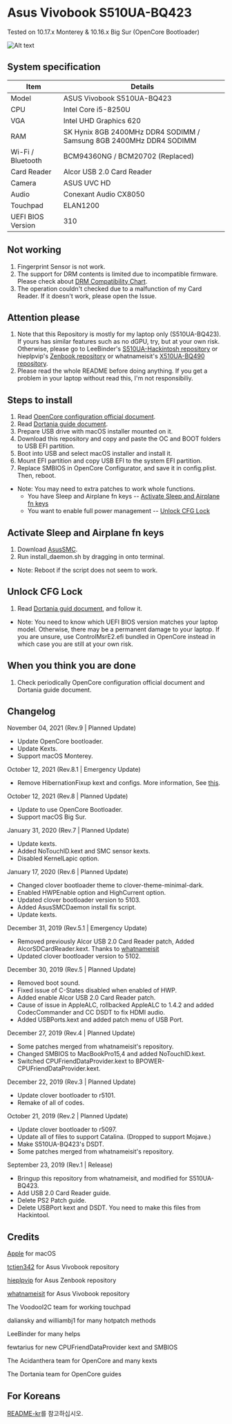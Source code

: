 # Asus Vivobook S510UA-BQ423

Tested on 10.17.x Monterey & 10.16.x Big Sur (OpenCore Bootloader)

![Alt text](https://ivanov-audio.com/wp-content/uploads/2014/01/Hackintosh-Featured-Image.png)

## System specification

| Item | Details |
| - | - |
| Model | ASUS Vivobook S510UA-BQ423 |
| CPU | Intel Core i5-8250U |
| VGA | Intel UHD Graphics 620 |
| RAM | SK Hynix 8GB 2400MHz DDR4 SODIMM / Samsung 8GB 2400MHz DDR4 SODIMM |
| Wi-Fi / Bluetooth | BCM94360NG / BCM20702 (Replaced) |
| Card Reader | Alcor USB 2.0 Card Reader |
| Camera | ASUS UVC HD |
| Audio | Conexant Audio CX8050 |
| Touchpad | ELAN1200 |
| UEFI BIOS Version | 310 |

## Not working

1. Fingerprint Sensor is not work.
2. The support for DRM contents is limited due to incompatible firmware. Please check about [DRM Compatibility Chart](https://github.com/acidanthera/WhateverGreen/blob/master/Manual/FAQ.Chart.md).
3. The operation couldn't checked due to a malfunction of my Card Reader. If it doesn't work, please open the Issue.

## Attention please

1. Note that this Repository is mostly for my laptop only (S510UA-BQ423). If yours has similar features such as no dGPU, try, but at your own risk. Otherwise, please go to LeeBinder's [S510UA-Hackintosh repository](https://github.com/LeeBinder/Asus-Vivobook-S510UA-Hackintosh) or hieplpvip's [Zenbook repository](https://github.com/hieplpvip/ASUS-ZENBOOK-HACKINTOSH) or whatnameisit's [X510UA-BQ490 repository](https://github.com/whatnameisit/Asus-Vivobook-X510UA-BQ490-Hackintosh).
2. Please read the whole README before doing anything. If you get a problem in your laptop without read this, I'm not responsibiliy.

## Steps to install

1. Read [OpenCore configuration official document](https://github.com/acidanthera/OpenCorePkg/blob/master/Docs/Configuration.pdf).
2. Read [Dortania guide document](https://dortania.github.io/getting-started/).
3. Prepare USB drive with macOS installer mounted on it.
4. Download this repository and copy and paste the OC and BOOT folders to USB EFI partition.
5. Boot into USB and select macOS installer and install it.
6. Mount EFI partition and copy USB EFI to the system EFI partition.
7. Replace SMBIOS in OpenCore Configurator, and save it in config.plist. Then, reboot.
- Note: You may need to extra patches to work whole functions.
   - You have Sleep and Airplane fn keys -- [Activate Sleep and Airplane fn keys](#activate-sleep-and-airplane-fn-keys)
   - You want to enable full power management -- [Unlock CFG Lock](#unlock-cfg-lock)

## Activate Sleep and Airplane fn keys

1. Download [AsusSMC](https://github.com/hieplpvip/AsusSMC/releases).
2. Run install_daemon.sh by dragging in onto terminal.
- Note: Reboot if the script does not seem to work.

## Unlock CFG Lock

1. Read [Dortania guid document](https://dortania.github.io/OpenCore-Post-Install/misc/msr-lock.html), and follow it.
- Note: You need to know which UEFI BIOS version matches your laptop model. Otherwise, there may be a permanent damage to your laptop. If you are unsure, use ControlMsrE2.efi bundled in OpenCore instead in which case you are still at your own risk.

## When you think you are done
 
1. Check periodically OpenCore configuration official document and Dortania guide document.

## Changelog

November 04, 2021 (Rev.9 | Planned Update)
- Update OpenCore bootloader.
- Update Kexts.
- Support macOS Monterey.

October 12, 2021 (Rev.8.1 | Emergency Update)
- Remove HibernationFixup kext and configs. More information, See [this](https://github.com/hieplpvip/AsusSMC/issues/103).

October 12, 2021 (Rev.8 | Planned Update)
- Update to use OpenCore Bootloader.
- Support macOS Big Sur.

January 31, 2020 (Rev.7 | Planned Update)
- Update kexts.
- Added NoTouchID.kext and SMC sensor kexts.
- Disabled KernelLapic option.

January 17, 2020 (Rev.6 | Planned Update)
- Changed clover bootloader theme to clover-theme-minimal-dark.
- Enabled HWPEnable option and HighCurrent option.
- Updated clover bootloader version to 5103.
- Added AsusSMCDaemon install fix script.
- Update kexts.

December 31, 2019 (Rev.5.1 | Emergency Update)
- Removed previously Alcor USB 2.0 Card Reader patch, Added AlcorSDCardReader.kext. Thanks to [whatnameisit](https://github.com/whatnameisit)
- Updated clover bootloader version to 5102.

December 30, 2019 (Rev.5 | Planned Update)
- Removed boot sound.
- Fixed issue of C-States disabled when enabled of HWP.
- Added enable Alcor USB 2.0 Card Reader patch.
- Cause of issue in AppleALC, rollbacked AppleALC to 1.4.2 and added CodecCommander and CC DSDT to fix HDMI audio.
- Added USBPorts.kext and added patch menu of USB Port.

December 27, 2019 (Rev.4 | Planned Update)
- Some patches merged from whatnameisit's repository.
- Changed SMBIOS to MacBookPro15,4 and added NoTouchID.kext.
- Switched CPUFriendDataProvider.kext to BPOWER-CPUFriendDataProvider.kext.

December 22, 2019 (Rev.3 | Planned Update)
- Update clover bootloader to r5101.
- Remake of all of codes.

October 21, 2019 (Rev.2 | Planned Update)
- Update clover bootloader to r5097.
- Update all of files to support Catalina. (Dropped to support Mojave.)
- Make S510UA-BQ423's DSDT.
- Some patches merged from whatnameisit's repository.

September 23, 2019 (Rev.1 | Release)
- Bringup this repository from whatnameisit, and modified for S510UA-BQ423.
- Add USB 2.0 Card Reader guide.
- Delete PS2 Patch guide.
- Delete USBPort kext and DSDT. You need to make this files from Hackintool.

## Credits

[Apple](https://apple.com) for macOS

[tctien342](https://github.com/tctien342) for Asus Vivobook repository

[hieplpvip](https://github.com/hieplpvip) for Asus Zenbook repository

[whatnameisit](https://github.com/whatnameisit) for Asus Vivobook repository

The VoodooI2C team for working touchpad

daliansky and williambj1 for many hotpatch methods

LeeBinder for many helps

fewtarius for new CPUFriendDataProvider kext and SMBIOS

The Acidanthera team for OpenCore and many kexts

The Dortania team for OpenCore guides

## For Koreans
[README-kr](README-kr.md)를 참고하십시오.
